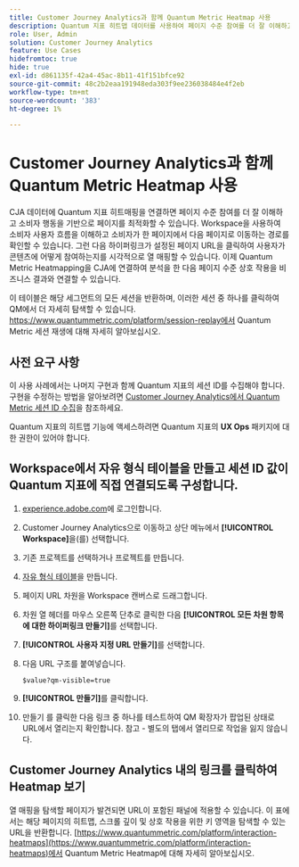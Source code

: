 ```yaml
---
title: Customer Journey Analytics과 함께 Quantum Metric Heatmap 사용
description: Quantum 지표 히트맵 데이터를 사용하여 페이지 수준 참여를 더 잘 이해하고 소비자 행동을 기반으로 페이지를 최적화합니다.
role: User, Admin
solution: Customer Journey Analytics
feature: Use Cases
hidefromtoc: true
hide: true
exl-id: d861135f-42a4-45ac-8b11-41f151bfce92
source-git-commit: 48c2b2eaa191948eda303f9ee236038484e4f2eb
workflow-type: tm+mt
source-wordcount: '383'
ht-degree: 1%

---
```


# Customer Journey Analytics과 함께 Quantum Metric Heatmap 사용

CJA 데이터에 Quantum 지표 히트매핑을 연결하면 페이지 수준 참여를 더 잘 이해하고 소비자 행동을 기반으로 페이지를 최적화할 수 있습니다. Workspace을 사용하여 소비자 사용자 흐름을 이해하고 소비자가 한 페이지에서 다음 페이지로 이동하는 경로를 확인할 수 있습니다. 그런 다음 하이퍼링크가 설정된 페이지 URL을 클릭하여 사용자가 콘텐츠에 어떻게 참여하는지를 시각적으로 열 매핑할 수 있습니다.  이제 Quantum Metric Heatmapping을 CJA에 연결하여 분석을 한 다음 페이지 수준 상호 작용을 비즈니스 결과와 연결할 수 있습니다.

이 테이블은 해당 세그먼트의 모든 세션을 반환하며, 이러한 세션 중 하나를 클릭하여 QM에서 더 자세히 탐색할 수 있습니다.  https://www.quantummetric.com/platform/session-replay에서 Quantum Metric 세션 재생에 대해 자세히 알아보십시오.

## 사전 요구 사항

이 사용 사례에서는 나머지 구현과 함께 Quantum 지표의 세션 ID를 수집해야 합니다. 구현을 수정하는 방법을 알아보려면 [Customer Journey Analytics에서 Quantum Metric 세션 ID 수집](collect-session-id.md)을 참조하세요.

Quantum 지표의 히트맵 기능에 액세스하려면 Quantum 지표의 **UX Ops** 패키지에 대한 권한이 있어야 합니다.

## Workspace에서 자유 형식 테이블을 만들고 세션 ID 값이 Quantum 지표에 직접 연결되도록 구성합니다.

1. [experience.adobe.com](https://experience.adobe.com)에 로그인합니다.
1. Customer Journey Analytics으로 이동하고 상단 메뉴에서 **[!UICONTROL Workspace]**&#x200B;을(를) 선택합니다.
1. 기존 프로젝트를 선택하거나 프로젝트를 만듭니다.
1. [자유 형식 테이블](/help/analysis-workspace/visualizations/freeform-table/freeform-table.md)을 만듭니다.
1. 페이지 URL 차원을 Workspace 캔버스로 드래그합니다.
1. 차원 열 헤더를 마우스 오른쪽 단추로 클릭한 다음 **[!UICONTROL 모든 차원 항목에 대한 하이퍼링크 만들기]**&#x200B;를 선택합니다.
1. **[!UICONTROL 사용자 지정 URL 만들기]**&#x200B;를 선택합니다.
1. 다음 URL 구조를 붙여넣습니다.

   ```
   $value?qm-visible=true
   ```

1. **[!UICONTROL 만들기]**&#x200B;를 클릭합니다.

1. 만들기 를 클릭한 다음 링크 중 하나를 테스트하여 QM 확장자가 팝업된 상태로 URL에서 열리는지 확인합니다. 참고 - 별도의 탭에서 열리므로 작업을 잃지 않습니다.


## Customer Journey Analytics 내의 링크를 클릭하여 Heatmap 보기

열 매핑을 탐색할 페이지가 발견되면 URL이 포함된 패널에 적용할 수 있습니다. 이 표에서는 해당 페이지의 히트맵, 스크롤 깊이 및 상호 작용을 위한 키 영역을 탐색할 수 있는 URL을 반환합니다.  [https://www.quantummetric.com/platform/interaction-heatmaps](https://www.quantummetric.com/platform/interaction-heatmaps)에서 Quantum Metric Heatmap에 대해 자세히 알아보십시오.



